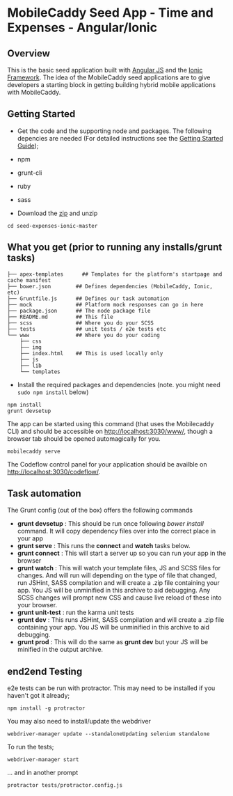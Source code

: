 # MobileCaddy Seed App - Time and Expenses - Angular/Ionic

## Overview

This is the basic seed application built with [Angular JS](https://angularjs.org/) and the [Ionic Framework](ionicframework.com). The idea of the MobileCaddy seed applications are to give developers a starting block in getting building hybrid mobile applications with MobileCaddy.

## Getting Started

* Get the code and the supporting node and packages. The following depencies are needed (For detailed instructions see the [Getting Started Guide](http://developer.mobilecaddy.net/docs));
 * npm
 * grunt-cli
 * ruby
 * sass


* Download the [zip](https://github.com/MobileCaddy/seed-expenses-ionic/archive/master.zip) and unzip

```
cd seed-expenses-ionic-master
```

## What you get (prior to running any installs/grunt tasks)

```
├── apex-templates		## Templates for the platform's startpage and cache manifest
├── bower.json        ## Defines dependencies (MobileCaddy, Ionic, etc)
├── Gruntfile.js      ## Defines our task automation
├── mock              ## Platform mock responses can go in here
├── package.json      ## The node package file
├── README.md         ## This file
├── scss              ## Where you do your SCSS
├── tests             ## unit tests / e2e tests etc
└── www               ## Where you do your coding
    ├── css
    ├── img
    ├── index.html    ## This is used locally only
    ├── js
    ├── lib
    └── templates

```

* Install the required packages and dependencies (note. you might need `sudo npm install` below)

```
npm install
grunt devsetup
```

The app can be started using this command (that uses the Mobilecaddy CLI) and should be accessible on [http://localhost:3030/www/](http://localhost:3030/www/), though a browser tab should be opened automagically for you.

```
mobilecaddy serve
```

The Codeflow control panel for your application should be availble on [http://localhost:3030/codeflow/](http://localhost:3030/codeflow/).


## Task automation

The Grunt config (out of the box) offers the following commands

* **grunt devsetup** : This should be run once following _bower install_ command. It will copy dependency files over into the correct place in your app
* **grunt serve** : This runs the **connect** and **watch** tasks below.
* **grunt connect** : This will start a server up so you can run your app in the browser
* **grunt watch** : This will watch your template files, JS and SCSS files for changes. And will run will depending on the type of file that changed, run JSHint, SASS compilation and will create a .zip file containing your app. You JS will be unminified in this archive to aid debugging. Any SCSS changes will prompt new CSS and cause live reload of these into your browser.
* **grunt unit-test** : run the karma unit tests
* **grunt dev** : This runs JSHint, SASS compilation and will create a .zip file containing your app. You JS will be unminified in this archive to aid debugging.
* **grunt prod** : This will do the same as **grunt dev** but your JS will be minified in the output archive.

## end2end Testing

e2e tests can be run with protractor. This may need to be installed if you haven't got it already;

```
npm install -g protractor
```

You may also need to install/update the webdriver

```
webdriver-manager update --standaloneUpdating selenium standalone
```

To run the tests;

```
webdriver-manager start
```
... and in another prompt
```
protractor tests/protractor.config.js
```